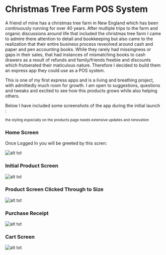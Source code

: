 # Christmas Tree Farm POS System

A friend of mine has a christmas tree farm in New England which has been continuously running for over 40 years. After multiple trips to the farm and organic discussions around life that included the christmas tree farm I came to admire there attention to detail and bookkeeping but also came to the realization that their entire business process reveolved around cash and paper and pen accounting books. While they rarely had missingness or gaps in their sales, that had instances of mismatching books to cash drawers as a result of refunds and family/friends freebie and discounts which frutserated their maticulous nature. Therefore I decided to build them an express app they could use as a POS system.

This is one of my first express apps and is a living and breathing project, with admittedly much room for growth. I am open to suggestions, questions and tweaks and excited to see how this products grows while also helping others.

Below I have included some screenshots of the app during the initial launch :

<sup>the styling especially on the products page needs extensive updates and renovation</sup>


### Home Screen
Once Logged In you  will be greeted by this scren:

![alt txt](https://github.com/fwunschel/PR-Tree-Farm-POS/tree/main/AppScreenShots/HomeScreen.png)


### Initial Product Screen
![alt txt](https://github.com/fwunschel/PR-Tree-Farm-POS/tree/main/AppScreenShots/ProductOptionScreen.png)


### Product Screen Clicked Through to Size
![alt txt](https://github.com/fwunschel/PR-Tree-Farm-POS/tree/main/AppScreenShots/ProductSizeScreen.png)


### Purchase Receipt
![alt txt](https://github.com/fwunschel/PR-Tree-Farm-POS/tree/main/AppScreenShots/ReceiptScreen.png)


### Cart Screen
![alt txt](https://github.com/fwunschel/PR-Tree-Farm-POS/tree/main/AppScreenShots/CartScreen.png)
